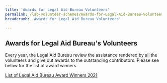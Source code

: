 ```yaml
---
title: 'Awards for Legal Aid Bureau Volunteers'
permalink: /lab-volunteer-schemes/Awards-for-Legal-Aid-Bureau-Volunteers/
breadcrumb: 'Awards for Legal Aid Bureau Volunteers'

---
```


## Awards for Legal Aid Bureau's Volunteers

Every year, the Legal Aid Bureau review the assistance rendered by all the volunteers and give out awards to the outstanding contributors. Please see below for the list of award winners. <br>

[List of Legal Aid Bureau Award Winners 2021](/files/List_of_Legal_Aid_Bureau_Award_Winners_2021.pdf)<br><br>
